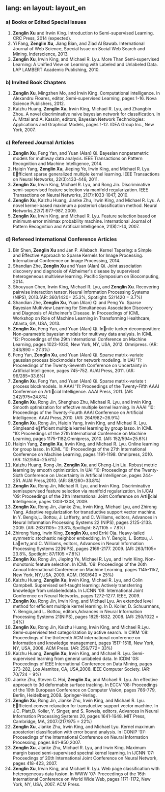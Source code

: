 lang: en
layout: layout_en
---

### a) Books or Edited Special Issues 
1. **Zenglin Xu** and Irwin King. Introduction to Semi-supervised Learning. CRC Press, 2014 (expected).
2. Yi Fang, **Zenglin Xu**, Jiang Bian, and Ziad Al Bawab. International Journal of Web Science, Special Issue on Social Web Search and Mining. Inderscience, 2013.
3. **Zenglin Xu**, Irwin King, and Michael R. Lyu. More Than Semi-supervised Learning: A Unified View on Learning with Labeled and Unlabeled Data. LAP LAMBERT Academic Publishing, 2010.

### b) Invited Book Chapters 
1. **Zenglin Xu**, Mingzhen Mo, and Irwin King. Computational intelligence. In Alexandru Floares, editor, Semi-supervised Learning, pages 1-16. Nova Science Publishers, 2012.
2. Kaizhu Huang, **Zenglin Xu**, Irwin King, Michael R. Lyu, and Zhangbin Zhou. A novel discriminative naive bayesian network for classification. In A. Mittal and A. Kassim, editors, Bayesian Network Technologies: Applications and Graphical Models, pages 1-12. IDEA Group Inc., New York, 2007.

### c) Refereed Journal Articles 
1. **Zenglin Xu**, Feng Yan, and Yuan (Alan) Qi. Bayesian nonparametric models for multiway data analysis.  IEEE Transactions on Pattern Recognition and Machine Intelligence, 2014.
2. Haiqin Yang, **Zenglin Xu**, Jieping Ye, Irwin King, and Michael R. Lyu. Efficient sparse generalized multiple kernel learning.  IEEE Transactions on Neural Networks, 22(3):433-446, 2011.
3. **Zenglin Xu**, Irwin King, Michael R. Lyu, and Rong Jin. Discriminative semi-supervised feature selection via manifold regularization.  IEEE Transactions on Neural Networks, 21(7):1033-1047, 2010.
4. **Zenglin Xu**, Kaizhu Huang, Jianke Zhu, Irwin King, and Michael R. Lyu. A novel  kernel-based maximum a posteriori classification method.  Neural  Networks,22(7):977-987, 2009.
5. **Zenglin Xu**, Irwin King, and Michael R. Lyu.  Feature selection based on minimum error minimax probability machine.  International Journal of Pattern Recognition and Artificial Intelligence, 21(8):1-14, 2007.

### d) Refereed International Conference Articles 
1. Bin Shen, **Zenglin Xu** and Jan P. Allebach. Kernel Tapering: a Simple and Effective Approach to Sparse Kernels for Image Processing. International Conference on Image Processing, 2014.
2. Shandian Zhe, **Zenglin Xu** and Yuan (Alan) Qi. Joint association discovery and diagnosis of Alzheimer's disease by supervised heterogeneous multiview learning. Pacific Symposium on Biocomputing, 2014.
3. Shouyuan Chen, Irwin King, Michael R. Lyu, and **Zenglin Xu**. Recovering pairwise interaction tensor. Neural Information Processing Systems (NIPS), 2013.(AR: 360/1420= 25.3%, Spotlight: 52/1420 = 3.7%)
4. Shandian Zhe, **Zenglin Xu**, Yuan (Alan) Qi and Peng Yu. Sparse Bayesian Multiview Learning for Simultaneous Association Discovery and Diagnosis of Alzheimer's Disease. In Proceedings of ICML Workshop on Role of Machine Learning in Transforming Healthcare, Atlanta, GA, USA, 2013.
5. **Zenglin Xu**, Feng Yan, and Yuan (Alan) Qi.  Innite tucker decomposition: Non-parametric bayesian models for multiway data analysis.  In ICML '12: Proceedings of the 29th International Conference on Machine Learning, pages 1023-1030, New York, NY, USA, 2012. Omnipress. (AR: 243/890 = 27.3%)
6. Feng Yan, **Zenglin Xu**, and Yuan (Alan) Qi. Sparse matrix-variate gaussian process blockmodels for network modeling. In UAI '11: Proceedings of the Twenty-Seventh Conference on Uncertainty in Artificial Intelligence, pages 745-752. AUAI Press, 2011. (AR: 96/285=33.6%)
7. **Zenglin Xu**, Feng Yan, and Yuan (Alan) Qi. Sparse matrix-variate t process blockmodels. In AAAI '11: Proceedings of the Twenty-Fifth AAAI Conference on Articial Intelligence. AAAI Press, 2011. (AR: 242/975=24.8%)
8. **Zenglin Xu**, Rong Jin, Shenghuo Zhu, Michael R. Lyu, and Irwin King. Smooth optimization for effective multiple kernel learning. In AAAI '10: Proceedings of the Twenty-Fourth AAAI Conference on Artificial Intelligence. AAAI Press,2010. (AR: 264/982=26.9%)
9. **Zenglin Xu**, Rong Jin, Haiqin Yang, Irwin King, and Michael R. Lyu. Simpleand efficient multiple kernel learning by group lasso. In ICML '10: Proceedings of the 27th International Conference on Machine Learning, pages 1175-1182.Omnipress, 2010. (AR: 152/594=25.6%)
10. Haiqin Yang, **Zenglin Xu**, Irwin King, and Michael R. Lyu. Online learning for group lasso. In ICML '10: Proceedings of the 27th International Conference on Machine Learning, pages 1191-1198. Omnipress, 2010. (AR: 152/594=25.6%)
11. Kaizhu Huang, Rong Jin, **Zenglin Xu**, and Cheng-Lin Liu. Robust metric learning by smooth optimization. In UAI '10: Proceedings of the Twenty-Sixth Conference on Uncertainty in Artificial Intelligence, pages 244-251. AUAI Press,2010. (AR: 88/260=33.8%)
12. **Zenglin Xu**, Rong Jin, Michael R. Lyu, and Irwin King.  Discriminative semisupervised feature selection via manifold regularization. In IJCAI '09: Proceedings of the 21th International Joint Conference on Articial Intelligence, pages 1303-1308, 2009.
13. **Zenglin Xu**, Rong Jin, Jianke Zhu, Irwin King, Michael Lyu, and Zhirong Yang. Adaptive regularization for transductive support vector machine. In Y. Bengio,L. Bottou, J. Lafferty, and C. Williams, editors, Advances in Neural Information Processing Systems 22 (NIPS), pages 2125-2133. 2009. (AR: 263/1105= 23.8%,Spotlight: 87/1105 = 7.8%)
14. Zhirong Yang, Irwin King, **Zenglin Xu**, and Errki Oja. Heavy-tailed symmetric stochastic neighbor embedding. In Y. Bengio, L. Bottou, J. Laerty,and C. Williams, editors, Advances in Neural Information Processing Systems 22(NIPS), pages 2169-2177. 2009. (AR: 263/1105= 23.8%, Spotlight: 87/1105 =7.8%)
15. **Zenglin Xu**, Rong Jin, Jieping Ye, Michael R. Lyu, and Irwin King.  Non-monotonic feature selection. In ICML '09: Proceedings of the 26th Annual International Conference on Machine Learning, pages 1145-1152, New York, NY,USA, 2009. ACM. (160/640 = 25%)
16. Kaizhu Huang, **Zenglin Xu**, Irwin King, Michael R. Lyu, and Colin Campbell. Supervised self-taught learning: Actively transferring knowledge from unlabeleddata. In IJCNN '09: International Joint Conference on Neural Networks, pages 1272-1277. IEEE, 2009. 
17. **Zenglin Xu**, Rong Jin, Irwin King, and Michael Lyu. An extended level method for efficient multiple kernel learning.  In D. Koller, D. Schuurmans, Y. Bengio,and L. Bottou, editors,Advances in Neural Information Processing Systems 21(NIPS), pages 1825-1832. 2008. (AR: 250/1022 = 24%)
18. **Zenglin Xu**, Rong Jin, Kaizhu Huang, Irwin King, and Michael R.Lyu. Semi-supervised text categorization by active search. In CIKM '08: Proceedings of the thirteenth ACM international conference on Information and knowledge management, pages 1517-1518, New York, NY, USA, 2008. ACM Press. (AR: 256/772= 33%)
19. Kaizhu Huang, **Zenglin Xu**, Irwin King, and Michael R. Lyu. Semi-supervised learning from general unlabeled data. In ICDM '08: Proceedings of IEEE International Conference on Data Mining, pages 273-282, Los Alamitos, CA, USA,2008. IEEE Computer Society. (AR: 70/724 = 9%)
20. Jianke Zhu, Steven C. Hoi, **Zenglin Xu**, and Michael R. Lyu. An effective approach to 3d deformable surface tracking. In ECCV '08: Proceedings of the 10th European Conference on Computer Vision, pages 766-779, Berlin, Heidelberg,2008. Springer-Verlag.
21. **Zenglin Xu**, Rong Jin, Jianke Zhu, Irwin King, and Michael R. Lyu. Efficient convex relaxation for transductive support vector machine. In J.C. Platt,D. Koller, Y. Singer, and S. Roweis, editors, Advances in Neural Information Processing Systems 20, pages 1641-1648. MIT Press, Cambridge, MA, 2007.(217/975 = 22%)
22. **Zenglin Xu**, Jianke Zhu, Irwin King, and Michael Lyu. Kernel maximum aposteriori classification with error bound analysis. In ICONIP '07: Proceedings of the International Conference on Neural Information Processing, pages 841-850,2007.
23. **Zenglin Xu**, Jianke Zhu, Michael R. Lyu, and Irwin King. Maximum margin based semi-supervised spectral kernel learning. In IJCNN '07: Proceedings of 20th International Joint Conference on Neural Network, pages 418-423, 2007.
24. **Zenglin Xu**, Irwin King, and Michael R. Lyu.  Web page classification with heterogeneous data fusion. In WWW '07: Proceedings of the 16th International Conference on World Wide Web, pages 1171-1172, New York, NY, USA, 2007. ACM Press.